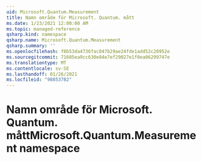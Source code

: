 ```yaml
---
uid: Microsoft.Quantum.Measurement
title: Namn område för Microsoft. Quantum. mått
ms.date: 1/23/2021 12:00:00 AM
ms.topic: managed-reference
qsharp.kind: namespace
qsharp.name: Microsoft.Quantum.Measurement
qsharp.summary: ''
ms.openlocfilehash: f0b53da4736fac847b29ae24fde1add52c28952e
ms.sourcegitcommit: 71605ea9cc630e84e7ef29027e1f0ea06299747e
ms.translationtype: MT
ms.contentlocale: sv-SE
ms.lasthandoff: 01/26/2021
ms.locfileid: "98853782"
---
```

# <a name="microsoftquantummeasurement-namespace"></a><span data-ttu-id="c5eed-102">Namn område för Microsoft. Quantum. mått</span><span class="sxs-lookup"><span data-stu-id="c5eed-102">Microsoft.Quantum.Measurement namespace</span></span>



